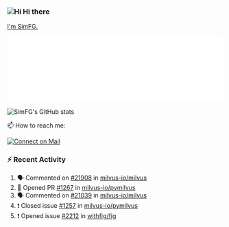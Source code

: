 ### <img src='https://qpluspicture.oss-cn-beijing.aliyuncs.com/6LjjQA/Hi.gif' alt='Hi' width="24"/> Hi there

[I'm SimFG.](https://simfg.github.io/)

![Metrics 👋](/metrics.plugin.followup.user.svg)

![SimFG's GitHub stats](https://github-readme-stats.vercel.app/api?username=SimFG&show_icons=true&theme=radical&count_private=true)

📫 How to reach me:

[![Connect on Mail](https://img.shields.io/badge/Ask%20me-anything-1abc9c.svg)](mailto:1142838399@qq.com)

### :zap: Recent Activity

<!--START_SECTION:activity-->
1. 🗣 Commented on [#21908](https://github.com/milvus-io/milvus/issues/21908) in [milvus-io/milvus](https://github.com/milvus-io/milvus)
2. 💪 Opened PR [#1267](https://github.com/milvus-io/pymilvus/pull/1267) in [milvus-io/pymilvus](https://github.com/milvus-io/pymilvus)
3. 🗣 Commented on [#21039](https://github.com/milvus-io/milvus/issues/21039) in [milvus-io/milvus](https://github.com/milvus-io/milvus)
4. ❗️ Closed issue [#1257](https://github.com/milvus-io/pymilvus/issues/1257) in [milvus-io/pymilvus](https://github.com/milvus-io/pymilvus)
5. ❗️ Opened issue [#2212](https://github.com/withfig/fig/issues/2212) in [withfig/fig](https://github.com/withfig/fig)
<!--END_SECTION:activity-->

